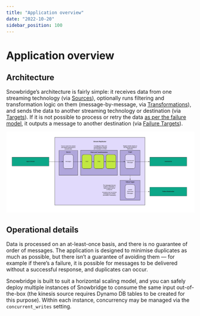 ```yaml
---
title: "Application overview"
date: "2022-10-20"
sidebar_position: 100
---
```


# Application overview

## Architecture

Snowbridge’s architecture is fairly simple: it receives data from one streaming technology (via [Sources](../sources/index.md)), optionally runs filtering and transformation logic on them (message-by-message, via [Transformations](../transformations/index.md)), and sends the data to another streaming technology or destination (via [Targets](../targets/index.md)). If it is not possible to process or retry the data [as per the failure model](../failure-model/index.md), it outputs a message to another destination (via [Failure Targets](../failure-model/index.md#failure-targets)).

![draft_architecture](./images/snowbridge-architecture.jpg)

## Operational details

Data is processed on an at-least-once basis, and there is no guarantee of order of messages. The application is designed to minimise duplicates as much as possible, but there isn’t a guarantee of avoiding them — for example if there’s a failure, it is possible for messages to be delivered without a successful response, and duplicates can occur.

Snowbridge is built to suit a horizontal scaling model, and you can safely deploy multiple instances of Snowbridge to consume the same input out-of-the-box (the kinesis source requires Dynamo DB tables to be created for this purpose). Within each instance, concurrency may be managed via the `concurrent_writes` setting.
